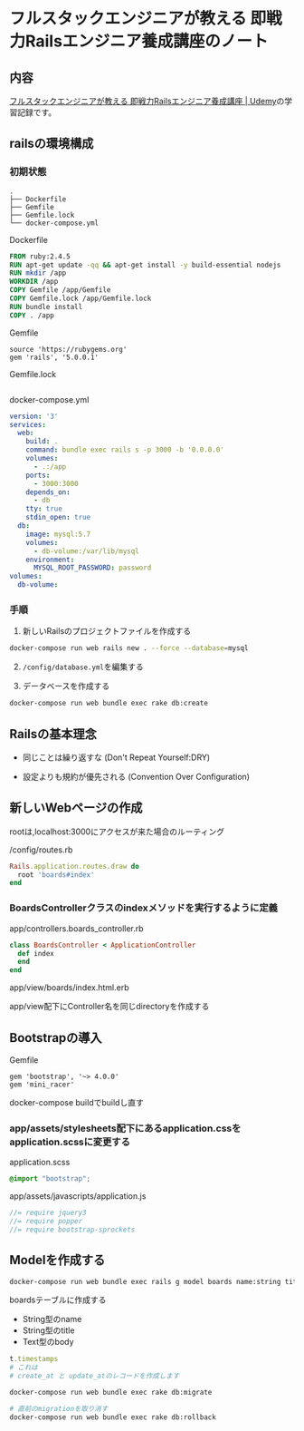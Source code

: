 # フルスタックエンジニアが教える 即戦力Railsエンジニア養成講座のノート

## 内容

[フルスタックエンジニアが教える 即戦力Railsエンジニア養成講座 \| Udemy](https://www.udemy.com/course/rails-kj/)の学習記録です。

## railsの環境構成
### 初期状態

```
.
├── Dockerfile
├── Gemfile
├── Gemfile.lock
└── docker-compose.yml
```

Dockerfile

```Dockerfile
FROM ruby:2.4.5
RUN apt-get update -qq && apt-get install -y build-essential nodejs
RUN mkdir /app
WORKDIR /app
COPY Gemfile /app/Gemfile
COPY Gemfile.lock /app/Gemfile.lock
RUN bundle install
COPY . /app
```

Gemfile

```Gemfile
source 'https://rubygems.org'
gem 'rails', '5.0.0.1'
```

Gemfile.lock

```lock
```

docker-compose.yml

```yml
version: '3'
services:
  web:
    build: .
    command: bundle exec rails s -p 3000 -b '0.0.0.0'
    volumes:
      - .:/app
    ports:
      - 3000:3000
    depends_on:
      - db
    tty: true
    stdin_open: true
  db:
    image: mysql:5.7
    volumes:
      - db-volume:/var/lib/mysql
    environment:
      MYSQL_ROOT_PASSWORD: password
volumes:
  db-volume:
```

### 手順

1. 新しいRailsのプロジェクトファイルを作成する

```bash
docker-compose run web rails new . --force --database=mysql
```

2. `/config/database.yml`を編集する

3. データベースを作成する

```bash
docker-compose run web bundle exec rake db:create
```

## Railsの基本理念

- 同じことは繰り返すな (Don't Repeat Yourself:DRY)

- 設定よりも規約が優先される (Convention Over Configuration)

## 新しいWebページの作成

rootは,localhost:3000にアクセスが来た場合のルーティング

/config/routes.rb
```rb
Rails.application.routes.draw do
  root 'boards#index'
end

```
### BoardsControllerクラスのindexメソッドを実行するように定義

app/controllers.boards_controller.rb
```rb
class BoardsController < ApplicationController
  def index
  end
end
```

app/view/boards/index.html.erb

app/view配下にController名を同じdirectoryを作成する

## Bootstrapの導入

Gemfile
```Gemfile
gem 'bootstrap', '~> 4.0.0'
gem 'mini_racer'
```

docker-compose buildでbuildし直す

### app/assets/stylesheets配下にあるapplication.cssをapplication.scssに変更する

application.scss
```scss
@import "bootstrap";
```

app/assets/javascripts/application.js
```js
//= require jquery3
//= require popper
//= require bootstrap-sprockets
```

## Modelを作成する

```bash
docker-compose run web bundle exec rails g model boards name:string title:string body:text
```
boardsテーブルに作成する
  - String型のname
  - String型のtitle
  - Text型のbody

```rb
t.timestamps
# これは 
# create_at と update_atのレコードを作成します
```

```bash
docker-compose run web bundle exec rake db:migrate

# 直前のmigrationを取り消す
docker-compose run web bundle exec rake db:rollback
```
